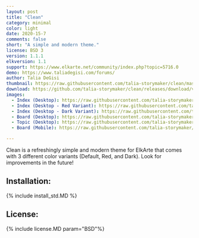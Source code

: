 ```yaml
--- 
layout: post 
title: "Clean" 
category: minimal 
color: light
date: 2020-15-7 
comments: false 
short: "A simple and modern theme." 
license: BSD 3
version: 1.1.1
elkversion: 1.1
support: https://www.elkarte.net/community/index.php?topic=5716.0
demo: https://www.taliadegisi.com/forums/
author: Talia DeGisi
thumbnail: https://raw.githubusercontent.com/talia-storymaker/clean/master/screenshots/clean-screenshot.png
download: https://github.com/talia-storymaker/clean/releases/download/v1.1.1/Clean.zip
images: 
  - Index (Desktop): https://raw.githubusercontent.com/talia-storymaker/clean/master/screenshots/clean-screenshot-index.png
  - Index (Desktop - Red Variant): https://raw.githubusercontent.com/talia-storymaker/clean/master/screenshots/clean-screenshot-red.png
  - Index (Desktop - Dark Variant): https://raw.githubusercontent.com/talia-storymaker/clean/master/screenshots/clean-screenshot-dark.png
  - Board (Desktop): https://raw.githubusercontent.com/talia-storymaker/clean/master/screenshots/clean-screenshot-board.png
  - Topic (Desktop): https://raw.githubusercontent.com/talia-storymaker/clean/master/screenshots/clean-screenshot-topic.png
  - Board (Mobile): https://raw.githubusercontent.com/talia-storymaker/clean/master/screenshots/clean-screenshot-board-mobile.png

--- 
```


Clean is a refreshingly simple and modern theme for ElkArte that comes with 3 different color variants (Default, Red, and Dark). Look for improvements in the future!

## Installation: 
{% include install_std.MD %} 

## License: 
{% include license.MD param="BSD"%}